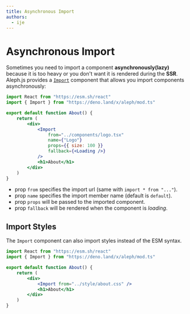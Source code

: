 ```yaml
---
title: Asynchronous Import
authors:
  - ije
---
```


# Asynchronous Import

Sometimes you need to import a component **asynchronously(lazy)** because it is too heavy or you don't want it is rendered during the **SSR**. Aleph.js provides a [`Import`](/docs/api-reference/mod.ts#import) component that allows you import components asynchronously:

```jsx
import React from "https://esm.sh/react"
import { Import } from "https://deno.land/x/aleph/mod.ts"

export default function About() {
    return (
        <div>
            <Import
                from="../components/logo.tsx"
                name={"Logo"}
                props={{ size: 100 }}
                fallback={<Loading />}
            />
            <h1>About</h1>
        </div>
    )
}
```

- prop `from` specifies the import url (same with `import * from "..."`).
- prop `name` specifies the import member name (default is `default`).
- prop `props` will be passed to the imported component.
- prop `fallback` will be rendered when the component is *loading*.

## Import Styles

The `Import` component can also import styles instead of the ESM syntax.

```jsx
import React from "https://esm.sh/react"
import { Import } from "https://deno.land/x/aleph/mod.ts"

export default function About() {
    return (
        <div>
            <Import from="../style/about.css" />
            <h1>About</h1>
        </div>
    )
}
```
